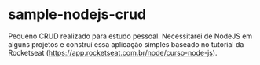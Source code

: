 # sample-nodejs-crud
Pequeno CRUD realizado para estudo pessoal. Necessitarei de NodeJS em alguns projetos e construí essa aplicação simples baseado no tutorial da Rocketseat (https://app.rocketseat.com.br/node/curso-node-js).
